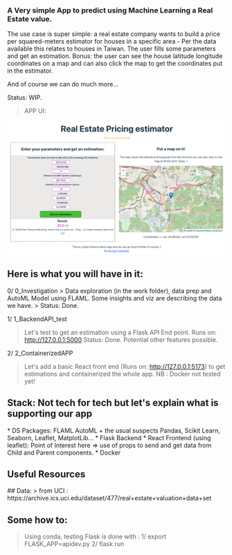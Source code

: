 ### A Very simple App to predict using Machine Learning a Real Estate value.

The use case is super simple: a real estate company wants to build a price per squared-meters estimator for houses in a specific area - Per the data available this relates to houses in Taiwan. The user fills some parameters and get an estimation.
Bonus: the user can see the house latitude longitude coordinates on a map and can also click the map to get the coordinates put in the estimator.

And of course we can do much more...

Status: WIP.

> APP UI: 
<img src="./Real Estate Pricing Estimator App Screenshot.png" />

<h2>Here is what you will have in it:</h2>
0/ 0_Investigation
> Data exploration (in the work folder), data prep and AutoML Model using FLAML. Some insights and viz are describing the data we have.
> Status: Done.

1/ 1_BackendAPI_test
> Let's test to get an estimation using a Flask API End point. Runs on: http://127.0.0.1:5000
> Status: Done. Potential other features possible.

2/ 2_ContainerizedAPP
> Let's add a basic React front end (Runs on: http://127.0.0.1:5173) to get estimations and containerized the whole app.
> NB : Docker not tested yet!

<h2>Stack: Not tech for tech but let's explain what is supporting our app</h2>
* DS Packages: FLAML AutoML + the usual suspects Pandas, Scikit Learn, Seaborn, Leaflet, MatplotLib...
* Flask Backend
* React Frontend (using leaflet): Point of Interest here => use of props to send and get data from Child and Parent components.
* Docker

<h2>Useful Resources </h2>
## Data:
> from UCI : https://archive.ics.uci.edu/dataset/477/real+estate+valuation+data+set


## Some how to:
> Using conda, testing Flask is done with : 1/ export FLASK_APP=apidev.py 2/ flask run